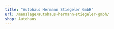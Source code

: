 ```yaml
---
title: "Autohaus Hermann Stiegeler GmbH"
url: /menslage/autohaus-hermann-stiegeler-gmbh/
shop: Autohaus
---
```

